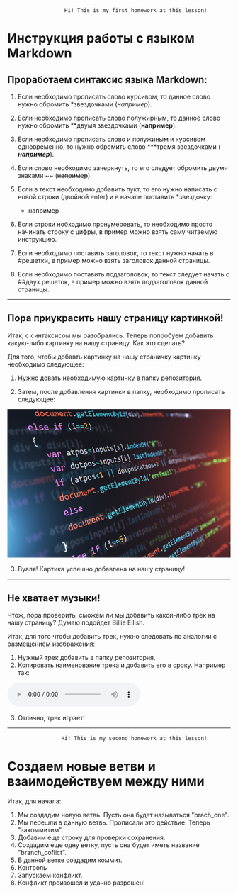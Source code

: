                       Hi! This is my first homework at this lesson!

# Инструкция работы с языком Markdown

## Проработаем синтаксис языка Markdown:

1. Если необходимо прописать слово курсивом, то данное слово нужно обромить *звездочками (*например*).
2. Если необходимо прописать слово полужирным, то данное слово нужно обромить **двумя звездочками (**например**).
3. Если необходимо прописать слово и полужиным и курсивом одновременно, то нужно обромить слово ***тремя звездочками (
   ***например***).
4. Если слово необходимо зачеркнуть, то его следует обромить двумя знаками ~~ (~~например~~).
5. Если в текст необходимо добавить пукт, то его нужно написать с новой строки (двойной enter) и в начале поставить *звездочку:

   * например

6. Если строки нобходимо пронумеровать, то необходимо просто начинать строку с цифры, в пример можно взять саму читаемую инструкцию.
7. Если необходимо поставить заголовок, то текст нужно начать в #решетки, в пример можно взять заголовок данной страницы.
8. Если необходимо поставить подзаголовок, то текст следует начать с ##двух решеток, в пример можно взять подзаголовок данной страницы.

___
## Пора приукрасить нашу страницу картинкой!

Итак, с синтаксисом мы разобрались. Теперь попробуем добавить какую-либо картинку на нашу страницу. Как это сделать?

Для того, чтобы добавть картинку на нашу страничку картинку необходимо следующее:
1. Нужно довать необходимую картинку в папку репозитория. 

2. Затем, после добавления картинки в папку, необходимо прописать следующее: 

 ![Текст](language.jpg)

3. Вуаля! Картика успешно добавлена на нашу страницу!
___

## Не хватает музыки!

Чтож, пора проверить, сможем ли мы добавить какой-либо трек на нашу страницу? Думаю подойдет Billie Eilish.

Итак, для того чтобы добавить трек, нужно следовать по аналогии с размещением изображения:
1. Нужный трек добавить в папку репозитория.
2. Копировать наименование трека и добавить его в сроку. Например так:

<audio src="Billie_Eilish_Khalid_-_Lovely_.mp3" controls title="Title"></audio>

3. Отлично, трек играет!

____

                     Hi! This is my second homework at this lesson!

# Создаем новые ветви и взаимодействуем между ними

Итак, для начала:
1. Мы создадим новую ветвь. Пусть она будет называться "brach_one".
2. Мы перешли в данную ветвь. Прописали это действие. Теперь "закоммитим".
3. Добавим еще строку для проверки сохранения. 
4. Создадим еще одну ветку, пусть она будет иметь название "branch_coflict".
5. В данной ветке создадим коммит.
6. Контроль
7. Запускаем конфликт.
8. Конфликт произошел и удачно разрешен!